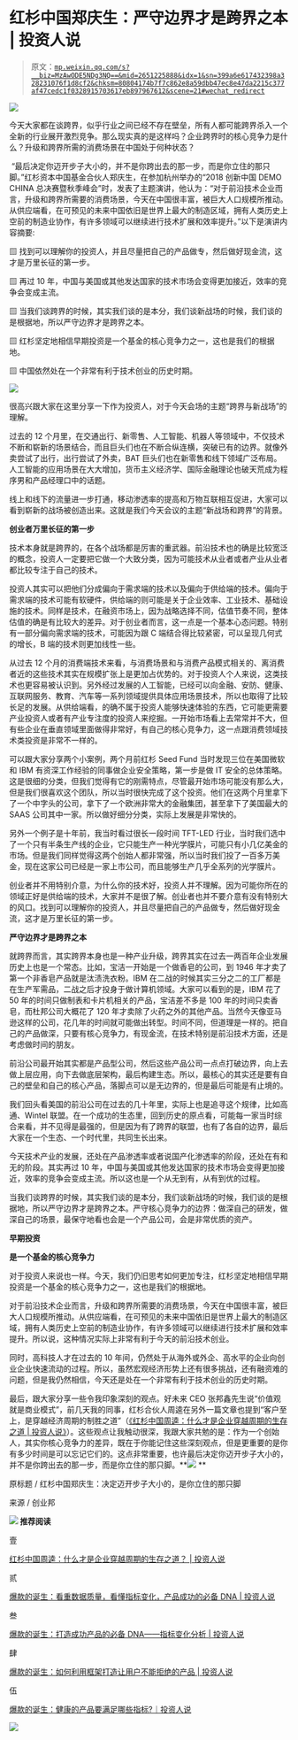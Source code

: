 # 红杉中国郑庆生：严守边界才是跨界之本 | 投资人说

> 原文：[`mp.weixin.qq.com/s?__biz=MzAwODE5NDg3NQ==&mid=2651225888&idx=1&sn=399a6e617432398a328231076f1d8cf2&chksm=80804174b7f7c862e8a59dbb47ec8e47da2215c377af47cedc1f0328915703617eb897967612&scene=21#wechat_redirect`](http://mp.weixin.qq.com/s?__biz=MzAwODE5NDg3NQ==&mid=2651225888&idx=1&sn=399a6e617432398a328231076f1d8cf2&chksm=80804174b7f7c862e8a59dbb47ec8e47da2215c377af47cedc1f0328915703617eb897967612&scene=21#wechat_redirect)

![](img/4ec4475e47a2ffd0180669440fd6faf6.png)

今天大家都在谈跨界，似乎行业之间已经不存在壁垒，所有人都可能跨界杀入一个全新的行业展开激烈竞争。那么现实真的是这样吗？企业跨界时的核心竞争力是什么？升级和跨界所需的消费场景在中国处于何种状态？

 “最后决定你迈开步子大小的，并不是你跨出去的那一步，而是你立住的那只脚。”红杉资本中国基金合伙人郑庆生，在参加杭州举办的“2018 创新中国 DEMO CHINA 总决赛暨秋季峰会”时，发表了主题演讲，他认为：“对于前沿技术企业而言，升级和跨界所需要的消费场景，今天在中国很丰富，被巨大人口规模所推动。从供应端看，在可预见的未来中国依旧是世界上最大的制造区域，拥有人类历史上空前的制造业协作，有许多领域可以继续进行技术扩展和效率提升。”以下是演讲内容摘要:

▨ 找到可以理解你的投资人，并且尽量把自己的产品做专，然后做好现金流，这才是万里长征的第一步。

▨ 再过 10 年，中国与美国或其他发达国家的技术市场会变得更加接近，效率的竞争会变成主流。

▨ 当我们谈跨界的时候，其实我们谈的是本分，我们谈新战场的时候，我们谈的是根据地，所以严守边界才是跨界之本。

▨ 红杉坚定地相信早期投资是一个基金的核心竞争力之一，这也是我们的根据地。

▨ 中国依然处在一个非常有利于技术创业的历史时期。

![](img/3b42c232a7a51d905224d56d70c3b8c8.png)

很高兴跟大家在这里分享一下作为投资人，对于今天会场的主题“跨界与新战场”的理解。

过去的 12 个月里，在交通出行、新零售、人工智能、机器人等领域中，不仅技术不断和崭新的场景结合，而且巨头们也在不断合纵连横，突破已有的边界。就像外卖尝试了出行，出行尝试了外卖，BAT 巨头们也在新零售和线下领域广泛布局。人工智能的应用场景在大大增加，货币主义经济学、国际金融理论也破天荒成为程序男和产品经理口中的话题。

线上和线下的流量进一步打通，移动渗透率的提高和万物互联相互促进，大家可以看到崭新的战场被创造出来。这就是我们今天会议的主题“新战场和跨界”的背景。

**创业者万里长征的第一步**

技术本身就是跨界的，在各个战场都是厉害的重武器。前沿技术也的确是比较宽泛的概念，投资人一定要把它做一个大致分类，因为可能技术从业者或者产业从业者都比较专注于自己的技术。

投资人其实可以把他们分成偏向于需求端的技术以及偏向于供给端的技术。偏向于需求端的技术可能有软硬件，供给端的则可能是关于企业效率、工业技术、基础设施的技术。同样是技术，在融资市场上，因为战略选择不同，估值节奏不同，整体估值的确是有比较大的差异。对于创业者而言，这一点是一个基本心态问题。特别有一部分偏向需求端的技术，可能因为跟 C 端结合得比较紧密，可以呈现几何式的增长，B 端的技术则更加线性一些。

从过去 12 个月的消费端技术来看，与消费场景和与消费产品模式相关的、离消费者近的这些技术其实在规模扩张上是更加占优势的。对于投资人个人来说，这类技术也更容易被认识到。另外经过发展的人工智能，已经可以向金融、安防、健康、互联网服务、教育、汽车等一系列领域提供具体应用场景技术，所以也取得了比较长足的发展。从供给端看，的确不属于投资人能够快速体验的东西，它可能更需要产业投资人或者有产业专注度的投资人来挖掘。一开始市场看上去常常并不大，但有些企业在垂直领域里面做得非常好，有自己的核心竞争力，这一点跟消费领域技术类投资是非常不一样的。

可以跟大家分享两个小案例，两个月前红杉 Seed Fund 当时发现三位在美国微软和 IBM 有资深工作经验的同事做企业安全策略，第一步是做 IT 安全的总体策略。这是很细的分类，但我们觉得有它的刚需特点，尽管最开始市场可能没有那么大，但是我们很喜欢这个团队，所以当时很快完成了这个投资。他们在这两个月里拿下了一个中字头的公司，拿下了一个欧洲非常大的金融集团，甚至拿下了美国最大的 SAAS 公司其中一家。所以做好细分分类，实际上发展是非常快的。

另外一个例子是十年前，我当时看过很长一段时间 TFT-LED 行业，当时我们选中了一个只有半条生产线的企业，它只能生产一种光学膜片，可能只有小几亿美金的市场。但是我们同样觉得这两个创始人都非常强，所以当时我们投了一百多万美金，现在这家公司已经是一家上市公司，而且能够生产几乎全系列的光学膜片。

创业者并不用特别介意，为什么你的技术好，投资人并不理解。因为可能你所在的领域正好是供给端的技术，大家并不是很了解。创业者也并不要介意有没有特别大的风口。找到可以理解你的投资人，并且尽量把自己的产品做专，然后做好现金流，这才是万里长征的第一步。

**严守边界才是跨界之本**

就跨界而言，其实跨界本身也是一种产业升级，跨界其实在过去一两百年企业发展历史上也是一个常态。比如，宝洁一开始是一个做香皂的公司，到 1946 年才卖了第一个非香皂产品就是汰渍洗衣粉。IBM 在二战的时候其实三分之二的工厂都是在生产军需品，二战之后才投身于做计算机领域。大家可以看到的是，IBM 花了 50 年的时间只做制表和卡片机相关的产品，宝洁差不多是 100 年的时间只卖香皂，而杜邦公司大概花了 120 年才卖除了火药之外的其他产品。当然今天像亚马逊这样的公司，花几年的时间就可能做出转型。时间不同，但道理是一样的。把自己的产品做深，只要有核心竞争力，有现金流，在技术特别是前沿技术方面，还是考虑做时间的朋友。

前沿公司最开始其实都是产品型公司，然后这些产品公司一点点打破边界，向上去做上层应用，向下去做底层架构，最后构建生态。所以，最核心的其实还是要有自己的壁垒和自己的核心产品，落脚点可以是无边界的，但是最后可能是有止境的。

我们回头看美国的前沿公司在过去的几十年里，实际上也是追寻这个规律，比如高通、Wintel 联盟。在一个成功的生态里，回到历史的原点看，可能每一家当时综合来看，并不见得是最强的，但是因为有了跨界的联盟，也有了各自的边界，最后大家在一个生态、一个时代里，共同生长出来。

今天技术产业的发展，还处在产品渗透率或者说国产化渗透率的阶段，还处在有和无的阶段。其实再过 10 年，中国与美国或其他发达国家的技术市场会变得更加接近，效率的竞争会变成主流。所以这也是一个从无到有，从有到优的过程。

当我们谈跨界的时候，其实我们谈的是本分，我们谈新战场的时候，我们谈的是根据地，所以严守边界才是跨界之本。严守核心竞争力的边界：做深自己的研发，做深自己的场景，最保守地看也会是一个产品公司，会是非常优质的资产。

**早期投资**

**是一个基金的核心竞争力**

对于投资人来说也一样。今天，我们仍旧思考如何更加专注，红杉坚定地相信早期投资是一个基金的核心竞争力之一，这也是我们的根据地。

对于前沿技术企业而言，升级和跨界所需要的消费场景，今天在中国很丰富，被巨大人口规模所推动。从供应端看，在可预见的未来中国依旧是世界上最大的制造区域，拥有人类历史上空前的制造业协作，有许多领域可以继续进行技术扩展和效率提升。所以说，这种情况实际上非常有利于今天的前沿技术创业。

同时，高科技人才在过去的 10 年间，仍然处于从海外或外企、高水平的企业向创业企业快速流动的过程。所以，虽然宏观经济形势上还有很多挑战，还有融资难的问题，但是我仍然相信，今天还是处在一个非常有利于技术创业的历史时期。

最后，跟大家分享一些令我印象深刻的观点。好未来 CEO 张邦鑫先生说“价值观就是商业模式”，前几天我的同事，红杉合伙人周逵在另外一篇文章也提到“客户至上，是穿越经济周期的制胜之道”（[《红杉中国周逵：什么才是企业穿越周期的生存之道 | 投资人说》](http://mp.weixin.qq.com/s?__biz=MzAwODE5NDg3NQ==&mid=2651225572&idx=1&sn=155f2aa228a813456d46ad1e386ad881&chksm=808043b0b7f7caa6ba872b302817c359880b048ef9293f230e22f6d3ef95aebc7bf8e6c01023&scene=21#wechat_redirect)）。这些观点让我触动很深，我跟大家共勉的是：作为一个创始人，其实你核心竞争力的差异，既在于你能记住这些深刻观点，但是更重要的是你有多少时间是可以忘记它们的。这点非常重要，也许最后决定你迈开步子大小的，并不是你跨出去的那一步，而是你立住的那只脚。**![](img/ccd91c721faed2f303ea32274bc21bb1.png) **

原标题 / 红杉中国郑庆生：决定迈开步子大小的，是你立住的那只脚

来源 / 创业邦

**![](img/ccd91c721faed2f303ea32274bc21bb1.png) 推荐阅读**

壹

[红杉中国周逵：什么才是企业穿越周期的生存之道？ | 投资人说](http://mp.weixin.qq.com/s?__biz=MzAwODE5NDg3NQ==&mid=2651225572&idx=1&sn=155f2aa228a813456d46ad1e386ad881&chksm=808043b0b7f7caa6ba872b302817c359880b048ef9293f230e22f6d3ef95aebc7bf8e6c01023&scene=21#wechat_redirect)

贰

[爆款的诞生：看重数据质量，看懂指标变化，产品成功的必备 DNA | 投资人说](http://mp.weixin.qq.com/s?__biz=MzAwODE5NDg3NQ==&mid=2651225474&idx=1&sn=1f7f9a6a8001136c617b25bd11e55ff5&chksm=808043d6b7f7cac0f4279bcee54de46cc67d188327016b3e352eaa38ebdd0bc4fb0bc0b21cce&scene=21#wechat_redirect)

叁

[爆款的诞生：打造成功产品的必备 DNA——指标变化分析 | 投资人说](http://mp.weixin.qq.com/s?__biz=MzAwODE5NDg3NQ==&mid=2651225412&idx=1&sn=194cb57cc1babad917b7cbd8dbed14b1&chksm=80804310b7f7ca068c3f2a958017855a98ab3c3964ea8455147596cd9790c0f320a102b0e3d0&scene=21#wechat_redirect)

肆

[爆款的诞生：如何利用框架打造让用户不能拒绝的产品 | 投资人说](http://mp.weixin.qq.com/s?__biz=MzAwODE5NDg3NQ==&mid=2651225387&idx=1&sn=9e67075d54a59b0e5fd2ce5328153e30&chksm=8080437fb7f7ca693112cef86137101def417a0b947ad09ab6f53fb937cc82257ebd923571a0&scene=21#wechat_redirect)

伍

[爆款的诞生：健康的产品要满足哪些指标?｜投资人说](http://mp.weixin.qq.com/s?__biz=MzAwODE5NDg3NQ==&mid=2651225205&idx=1&sn=f1f4b328f5ff80db9953bbb86ab06837&chksm=80804221b7f7cb37a32599eae59767be28b65e6262e3b7fd6d6ec6b13d029eb075b2fbc4ddd0&scene=21#wechat_redirect)

![](img/6d9b48c344cb2a69f2cc23fb7f55dd33.png)